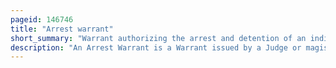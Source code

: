 ```yaml
---
pageid: 146746
title: "Arrest warrant"
short_summary: "Warrant authorizing the arrest and detention of an individual"
description: "An Arrest Warrant is a Warrant issued by a Judge or magistrate on Behalf of the State authorised the Arrest and Detention of an Individual or the Search and Seizures of an Individual's Property."
---
```

